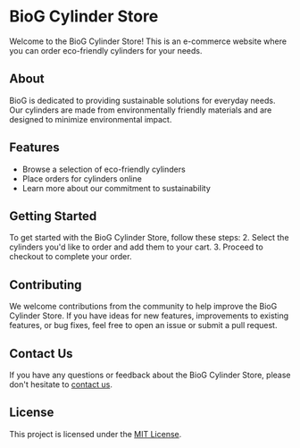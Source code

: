 # BioG Cylinder Store

Welcome to the BioG Cylinder Store! This is an e-commerce website where you can order eco-friendly cylinders for your needs.

## About
BioG is dedicated to providing sustainable solutions for everyday needs. Our cylinders are made from environmentally friendly materials and are designed to minimize environmental impact.

## Features
- Browse a selection of eco-friendly cylinders
- Place orders for cylinders online
- Learn more about our commitment to sustainability

## Getting Started
To get started with the BioG Cylinder Store, follow these steps:
2. Select the cylinders you'd like to order and add them to your cart.
3. Proceed to checkout to complete your order.

## Contributing
We welcome contributions from the community to help improve the BioG Cylinder Store. If you have ideas for new features, improvements to existing features, or bug fixes, feel free to open an issue or submit a pull request.

## Contact Us
If you have any questions or feedback about the BioG Cylinder Store, please don't hesitate to [contact us](mailto:abhinavrai264@gmail.com).

## License
This project is licensed under the [MIT License](LICENSE).

